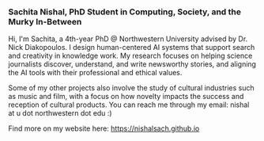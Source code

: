### Sachita Nishal, PhD Student in Computing, Society, and the Murky In-Between

Hi, I'm Sachita, a 4th-year PhD @ Northwestern University advised by Dr. Nick Diakopoulos. I design human-centered AI systems that support search and creativity in knowledge work. My research focuses on helping science journalists discover, understand, and write newsworthy stories, and aligning the AI tools with their professional and ethical values.

Some of my other projects also involve the study of cultural industries such as music and film, with a focus on how novelty impacts the success and reception of cultural products. You can reach me through my email: nishal at u dot northwestern dot edu :)

Find more on my website here: https://nishalsach.github.io
<!--
**nishalsach/nishalsach** is a ✨ _special_ ✨ repository because its `README.md` (this file) appears on your GitHub profile.

Here are some ideas to get you started:

- 🔭 I’m currently working on ...
- 🌱 I’m currently learning ...
- 👯 I’m looking to collaborate on ...
- 🤔 I’m looking for help with ...
- 💬 Ask me about ...
- 📫 How to reach me: ...
- 😄 Pronouns: ...
- ⚡ Fun fact: ...
-->
